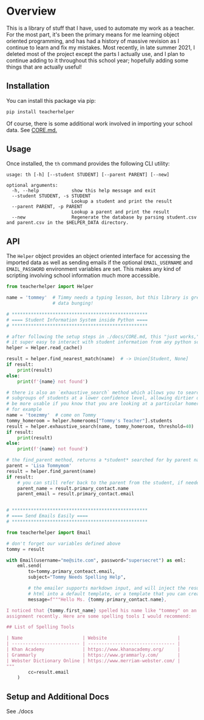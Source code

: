 # Overview

This is a library of stuff that I have, used to automate
my work as a teacher. For the most part, it's been the primary means for me
learning object oriented programming, and has had a history of massive revision
as I continue to learn and fix my mistakes. Most recently, in late summer
2021, I deleted most of the project except the parts I actually use, and I
plan to continue adding to it throughout this school year; hopefully adding
some things that are actually useful!

## Installation

You can install this package via pip:

```bash
pip install teacherhelper
```

Of course, there is some additional work involved in importing your school
data. See [CORE.md.](./docs/CORE.md)

## Usage

Once installed, the `th` command provides the following CLI utility:

```
usage: th [-h] [--student STUDENT] [--parent PARENT] [--new]

optional arguments:
  -h, --help            show this help message and exit
  --student STUDENT, -s STUDENT
                        Lookup a student and print the result
  --parent PARENT, -p PARENT
                        Lookup a parent and print the result
  --new                 Regenerate the database by parsing student.csv and parent.csv in the $HELPER_DATA directory.
```

## API

The `Helper` object provides an object oriented interface for accessing
the imported data as well as sending emails if the optional `EMAIL_USERNAME`
and `EMAIL_PASSWORD` environment variables are set. This makes any kind of
scripting involving school information much more accessible.

```python
from teacherhelper import Helper

name = 'tommey'  # Timmy needs a typing lesson, but this library is great for
                 # data bunging!

# **************************************************
# ==== Student Information System inside Python ====
# **************************************************

# after following the setup steps in ./docs/CORE.md, this "just works," making
# it super easy to interact with student information from any python script
helper = Helper.read_cache()

result = helper.find_nearest_match(name)  # -> Union[Student, None]
if result:
    print(result)
else:
    print(f'{name} not found')

# there is also an `exhaustive_search` method which allows you to search within
# subgroups of students at a lower confidence level, allowing dirtier data to
# be more usable if you know that you are looking at a particular homeroom,
# for example
name = 'toezmmy'  # come on Tommy
tommy_homeroom = helper.homerooms["Tommy's Teacher"].students
result = helper.exhaustive_search(name, tommy_homeroom, threshold=40)
if result:
    print(result)
else:
    print(f'{name} not found')

# the find_parent method, returns a *student* searched for by parent name
parent = 'Lisa Tommymom'
result = helper.find_parent(name)
if result:
    # you can still refer back to the parent from the student, if needed
    parent_name = result.primary_contact.name
    parent_email = result.primary_contact.email


# **************************************************
# ==== Send Emails Easily ====
# **************************************************

from teacherhelper import Email

# don't forget our variables defined above
tommy = result

with Email(username="me@site.com", password="supersecret") as eml:
    eml.send(
        to=tommy.primary_conteact.email,
        subject="Tommy Needs Spelling Help",

        # the emailer supports markdown input, and will inject the resulting
        # html into a default template, or a template that you can create!
        message=f"""Hello Ms. {tommy.primary_contact.name},

I noticed that {tommy.first_name} spelled his name like "tommey" on an
assignment recently. Here are some spelling tools I would recommend:

## List of Spelling Tools

| Name                      | Website                          |
| ------------------------- | -------------------------------- |
| Khan Academy              | https://www.khanacademy.org/     |
| Grammarly                 | https://www.grammarly.com/       |
| Webster Dictionary Online | https://www.merriam-webster.com/ |
"""
        cc=result.email
    )
```

## Setup and Additional Docs

See ./docs
